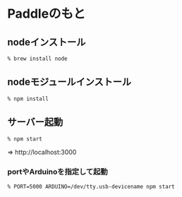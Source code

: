 # Paddleのもと

## nodeインストール

    % brew install node


## nodeモジュールインストール

    % npm install


## サーバー起動

    % npm start

=> http://localhost:3000


### portやArduinoを指定して起動

    % PORT=5000 ARDUINO=/dev/tty.usb-devicename npm start
